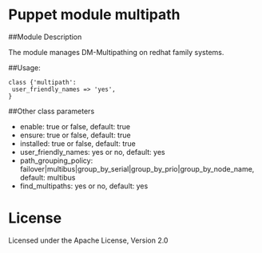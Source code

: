 Puppet module multipath
=======================

##Module Description

The module manages DM-Multipathing on redhat family systems.

##Usage:

  ```puppet
  class {'multipath':
   user_friendly_names => 'yes',
  }
  ```
##Other class parameters
  * enable: true or false, default: true
  * ensure: true or false, default: true
  * installed: true or false, default: true
  * user_friendly_names: yes or no, default: yes
  * path_grouping_policy: failover|multibus|group_by_serial|group_by_prio|group_by_node_name, 
    default: multibus
  * find_multipaths: yes or no, default: yes

# License
Licensed under the Apache License, Version 2.0
